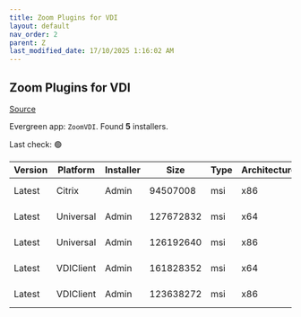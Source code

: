 ```yaml
---
title: Zoom Plugins for VDI
layout: default
nav_order: 2
parent: Z
last_modified_date: 17/10/2025 1:16:02 AM
---
```


## Zoom Plugins for VDI

[Source](https://support.zoom.us/hc/en-us/articles/4415057249549-VDI-releases-and-downloads)

Evergreen app: `ZoomVDI`. Found **5** installers.

Last check: 🟢

| Version | Platform  | Installer | Size      | Type | Architecture | URI                                                                                                                              |
| ------- | --------- | --------- | --------- | ---- | ------------ | -------------------------------------------------------------------------------------------------------------------------------- |
| Latest  | Citrix    | Admin     | 94507008  | msi  | x86          | [https://cdn.zoom.us/prod/vdi/ZoomCitrixHDXMediaPlugin.msi](https://cdn.zoom.us/prod/vdi/ZoomCitrixHDXMediaPlugin.msi)           |
| Latest  | Universal | Admin     | 127672832 | msi  | x64          | [https://cdn.zoom.us/prod/vdi/x64/ZoomVDIUniversalPluginx64.msi](https://cdn.zoom.us/prod/vdi/x64/ZoomVDIUniversalPluginx64.msi) |
| Latest  | Universal | Admin     | 126192640 | msi  | x86          | [https://cdn.zoom.us/prod/vdi/ZoomVDIUniversalPlugin.msi](https://cdn.zoom.us/prod/vdi/ZoomVDIUniversalPlugin.msi)               |
| Latest  | VDIClient | Admin     | 161828352 | msi  | x64          | [https://cdn.zoom.us/prod/vdi/x64/ZoomInstallerVDI.msi](https://cdn.zoom.us/prod/vdi/x64/ZoomInstallerVDI.msi)                   |
| Latest  | VDIClient | Admin     | 123638272 | msi  | x86          | [https://cdn.zoom.us/prod/vdi/ZoomInstallerVDI.msi](https://cdn.zoom.us/prod/vdi/ZoomInstallerVDI.msi)                           |
